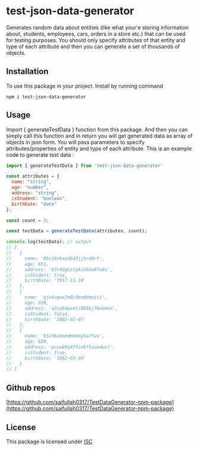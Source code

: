 # test-json-data-generator
Generates random data about entities (like what your'e storing information about, students, employees, cars, orders in a store etc.) that can be used for testing purposes. You should only specify attributes of that entity and type of each attribute and then you can generate a set of thousands of objects.
## Installation
To use this package in your project. Install by running command

`npm i test-json-data-generator`
## Usage
Import { generateTestData } function from this package. And then you can simply call this function and in return you will get generated data as array of objects in json form. You will pass parameters to specify attributes/properties of entity and type of each attribute. This is an example code to generate test data :
```javascript
import { generateTestData } from 'test-json-data-generator'

const attributes = {
  name: "string",
  age: "number",
  address: "string",
  isStudent: "boolean",
  birthDate: "date"
};

const count = 3;

const testData = generateTestData(attributes, count);

console.log(testData); // output
// [
//   {
//     name: '65c34nbaod6d3jjhrd4rt',     
//     age: 651,
//     address: 'k7r42gcz1ykiebza97u8v',  
//     isStudent: true,
//     birthDate: '1957-11-10'
//   },
//   {
//     name: 'qjxkugwx3m8cdeodomoici',    
//     age: 339,
//     address: 'a2cobdpxeti085kj76xemeo',
//     isStudent: false,
//     birthDate: '2002-02-07'
//   },
//   {
//     name: 'k51hku5mmdmm4zy5a7fwx',     
//     age: 839,
//     address: 'pcywb9y47fie6f5aundwul', 
//     isStudent: true,
//     birthDate: '1962-03-30'
//   }
// ]

```

## Github repos
[https://github.com/saifullah0317/TestDataGenerator-npm-package](https://github.com/saifullah0317/TestDataGenerator-npm-package)
## License
This package is licensed under [ISC](https://opensource.org/license/isc-license-txt/)
